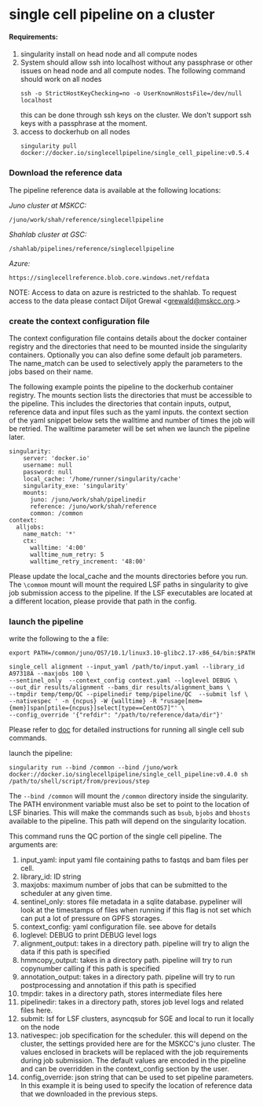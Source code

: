 # single cell pipeline on a  cluster 

#### Requirements:

1. singularity install on head node and all compute nodes
2. System should allow ssh into localhost without any passphrase or other issues on head node and all compute nodes. The following command should work on all nodes
   ```
   ssh -o StrictHostKeyChecking=no -o UserKnownHostsFile=/dev/null localhost
   ```
    this can be done through ssh keys on the cluster. We don't support ssh keys with a passphrase at the moment.
3. access to dockerhub on all nodes
    ```
    singularity pull docker://docker.io/singlecellpipeline/single_cell_pipeline:v0.5.4
    ```

### Download the reference data 

The pipeline reference data is available at the following locations:

*Juno cluster at MSKCC:*

```
/juno/work/shah/reference/singlecellpipeline
```

*Shahlab cluster at GSC:*
```
/shahlab/pipelines/reference/singlecellpipeline
```

*Azure:*
```
https://singlecellreference.blob.core.windows.net/refdata
```

NOTE: Access to data on azure is restricted to the shahlab. To request access to the data please contact Diljot Grewal <grewald@mskcc.org.>


### create the context configuration file

The context configuration file contains details about the docker container registry and the directories that need to be mounted inside the singularity containers. Optionally you can also define some default job parameters. The name_match can be used to selectively apply the parameters to the jobs based on their name.

The following example points the pipeline to the dockerhub container registry. The mounts section lists the directories that must be accessible to the pipeline. This includes the directories that contain inputs, output, reference data and input files such as the yaml inputs.
the context section of the yaml snippet below sets the walltime and number of times the job will be retried. The walltime parameter will be set when we launch the pipeline later. 

```
singularity:
    server: 'docker.io'
    username: null
    password: null
    local_cache: '/home/runner/singularity/cache'
    singularity_exe: 'singularity'
    mounts:
      juno: /juno/work/shah/pipelinedir
      reference: /juno/work/shah/reference
      common: /common
context:
  alljobs:
    name_match: '*'
    ctx:
      walltime: '4:00'
      walltime_num_retry: 5
      walltime_retry_increment: '48:00'

```
Please update the local_cache and the mounts directories before you run. The `\commom` mount will mount the required LSF paths in singularity to give job submission access to the pipeline. If the LSF executables are located at a different location, please provide that path in the config.


### launch the pipeline

write the following to the a file:

```
export PATH=/common/juno/OS7/10.1/linux3.10-glibc2.17-x86_64/bin:$PATH

single_cell alignment --input_yaml /path/to/input.yaml --library_id A97318A --maxjobs 100 \
--sentinel_only  --context_config context.yaml --loglevel DEBUG \
--out_dir results/alignment --bams_dir results/alignment_bams \
--tmpdir temp/temp/QC --pipelinedir temp/pipeline/QC  --submit lsf \
--nativespec ' -n {ncpus} -W {walltime} -R "rusage[mem={mem}]span[ptile={ncpus}]select[type==CentOS7]"' \
--config_override '{"refdir": "/path/to/reference/data/dir"}' 
```

Please refer to [doc](../../README.md) for detailed instructions for running all single cell sub commands.

launch the pipeline:

```
singularity run --bind /common --bind /juno/work  docker://docker.io/singlecellpipeline/single_cell_pipeline:v0.4.0 sh /path/to/shell/script/from/previous/step
```

The `--bind /common` will mount the `/common` directory inside the singularity. The PATH environment variable must also be set to point to the location of LSF binaries. This will make the commands such as `bsub`, `bjobs` and `bhosts` available to the pipeline. This path will depend on the singularity location. 


This command runs the QC portion of the single cell pipeline. The arguments are:

1. input_yaml: input yaml file containing paths  to fastqs and bam files per cell. 
2. library_id: ID string
3. maxjobs: maximum number of jobs that can be submitted to the scheduler at any given time.
4. sentinel_only: stores file metadata in a sqlite database. pypeliner will look at the timestamps of files when running if this flag is not set which can put a lot of pressure on GPFS storages.
5. context_config: yaml configuration file. see above for details
6. loglevel: DEBUG to print DEBUG level logs
7. alignment_output: takes in a directory path. pipeline will try to align the data if this path is specified
8. hmmcopy_output: takes in a directory path. pipeline will try to run copynumber calling if this path is specified
9. annotation_output: takes in a directory path. pipeline will try to run postprocessing and annotation if this path is specified
10. tmpdir: takes in a directory path, stores intermediate files here
11. pipelinedir: takes in a directory path, stores job level logs and related files here.
12. submit: lsf for LSF clusters, asyncqsub for SGE and local to run it locally on the node
13. nativespec: job specification for the scheduler.  this will depend on the cluster, the settings provided here are for the MSKCC's juno cluster. The values enclosed in brackets will be replaced with the job requirements during job submission. The default values are encoded in the pipeline and can be overridden in the context_config section by the user.
14. config_override: json string that can be used to set pipeline parameters. In this example it is being used to specify the location of reference data that we downloaded in the previous steps.


